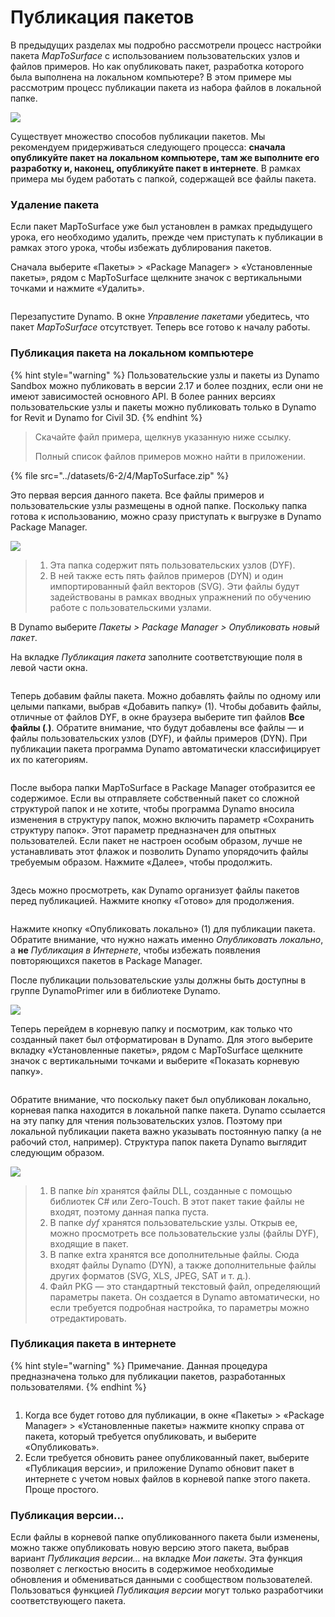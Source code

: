 # Публикация пакетов

В предыдущих разделах мы подробно рассмотрели процесс настройки пакета _MapToSurface_ с использованием пользовательских узлов и файлов примеров. Но как опубликовать пакет, разработка которого была выполнена на локальном компьютере? В этом примере мы рассмотрим процесс публикации пакета из набора файлов в локальной папке.

![](<../images/6-2/3/develop package - custom nodes 01 (1) (1).jpg>)

Существует множество способов публикации пакетов. Мы рекомендуем придерживаться следующего процесса: **сначала опубликуйте пакет на локальном компьютере, там же выполните его разработку и, наконец, опубликуйте пакет в интернете**. В рамках примера мы будем работать с папкой, содержащей все файлы пакета.

### Удаление пакета

Если пакет MapToSurface уже был установлен в рамках предыдущего урока, его необходимо удалить, прежде чем приступать к публикации в рамках этого урока, чтобы избежать дублирования пакетов.

Сначала выберите «Пакеты» > «Package Manager» > «Установленные пакеты», рядом с MapToSurface щелкните значок с вертикальными точками и нажмите «Удалить».

<figure><img src="../../.gitbook/assets/delete-map-to-surface.png" alt=""><figcaption></figcaption></figure>

Перезапустите Dynamo. В окне _Управление пакетами_ убедитесь, что пакет _MapToSurface_ отсутствует. Теперь все готово к началу работы.

### Публикация пакета на локальном компьютере

{% hint style="warning" %} Пользовательские узлы и пакеты из Dynamo Sandbox можно публиковать в версии 2.17 и более поздних, если они не имеют зависимостей основного API. В более ранних версиях пользовательские узлы и пакеты можно публиковать только в Dynamo for Revit и Dynamo for Civil 3D. {% endhint %}

> Скачайте файл примера, щелкнув указанную ниже ссылку.
>
> Полный список файлов примеров можно найти в приложении.

{% file src="../datasets/6-2/4/MapToSurface.zip" %}

Это первая версия данного пакета. Все файлы примеров и пользовательские узлы размещены в одной папке. Поскольку папка готова к использованию, можно сразу приступать к выгрузке в Dynamo Package Manager.

![](../images/6-2/4/publishapackage-publishlocally01.jpg)

> 1. Эта папка содержит пять пользовательских узлов (DYF).
> 2. В ней также есть пять файлов примеров (DYN) и один импортированный файл векторов (SVG). Эти файлы будут задействованы в рамках вводных упражнений по обучению работе с пользовательскими узлами.

В Dynamo выберите _Пакеты > Package Manager > Опубликовать новый пакет_.

На вкладке _Публикация пакета_ заполните соответствующие поля в левой части окна.

<figure><img src="../../.gitbook/assets/package-details.png" alt=""><figcaption></figcaption></figure>

Теперь добавим файлы пакета. Можно добавлять файлы по одному или целыми папками, выбрав «Добавить папку» (1). Чтобы добавить файлы, отличные от файлов DYF, в окне браузера выберите тип файлов **Все файлы (**_._**)**. Обратите внимание, что будут добавлены все файлы — и файлы пользовательских узлов (DYF), и файлы примеров (DYN). При публикации пакета программа Dynamo автоматически классифицирует их по категориям.

<figure><img src="../../.gitbook/assets/map-to-surface-contents.png" alt=""><figcaption></figcaption></figure>

После выбора папки MapToSurface в Package Manager отобразится ее содержимое. Если вы отправляете собственный пакет со сложной структурой папок и не хотите, чтобы программа Dynamo вносила изменения в структуру папок, можно включить параметр «Сохранить структуру папок». Этот параметр предназначен для опытных пользователей. Если пакет не настроен особым образом, лучше не устанавливать этот флажок и позволить Dynamo упорядочить файлы требуемым образом. Нажмите «Далее», чтобы продолжить.

<figure><img src="../../.gitbook/assets/map-to-surface-contents-preview.png" alt=""><figcaption></figcaption></figure>

Здесь можно просмотреть, как Dynamo организует файлы пакетов перед публикацией. Нажмите кнопку «Готово» для продолжения.

<figure><img src="../../.gitbook/assets/publish-locally.png" alt=""><figcaption></figcaption></figure>

Нажмите кнопку «Опубликовать локально» (1) для публикации пакета. Обратите внимание, что нужно нажать именно _Опубликовать локально_, а **не** _Публикация в Интернете_, чтобы избежать появления повторяющихся пакетов в Package Manager.

После публикации пользовательские узлы должны быть доступны в группе DynamoPrimer или в библиотеке Dynamo.

![](<../images/6-2/3/develop package - install package 02 (1) (1).jpg>)

Теперь перейдем в корневую папку и посмотрим, как только что созданный пакет был отформатирован в Dynamo. Для этого выберите вкладку «Установленные пакеты», рядом с MapToSurface щелкните значок с вертикальными точками и выберите «Показать корневую папку».

<figure><img src="../../.gitbook/assets/show-root-directory.png" alt=""><figcaption></figcaption></figure>

Обратите внимание, что поскольку пакет был опубликован локально, корневая папка находится в локальной папке пакета. Dynamo ссылается на эту папку для чтения пользовательских узлов. Поэтому при локальной публикации пакета важно указывать постоянную папку (а не рабочий стол, например). Структура папок пакета Dynamo выглядит следующим образом.

![](../images/6-2/4/publishapackage-publishlocally06.jpg)

> 1. В папке _bin_ хранятся файлы DLL, созданные с помощью библиотек C# или Zero-Touch. В этот пакет такие файлы не входят, поэтому данная папка пуста.
> 2. В папке _dyf_ хранятся пользовательские узлы. Открыв ее, можно просмотреть все пользовательские узлы (файлы DYF), входящие в пакет.
> 3. В папке extra хранятся все дополнительные файлы. Сюда входят файлы Dynamo (DYN), а также дополнительные файлы других форматов (SVG, XLS, JPEG, SAT и т. д.).
> 4. Файл PKG — это стандартный текстовый файл, определяющий параметры пакета. Он создается в Dynamo автоматически, но если требуется подробная настройка, то параметры можно отредактировать.

### Публикация пакета в интернете

{% hint style="warning" %} Примечание. Данная процедура предназначена только для публикации пакетов, разработанных пользователями. {% endhint %}

<figure><img src="../../.gitbook/assets/publish-version.png" alt=""><figcaption></figcaption></figure>

1. Когда все будет готово для публикации, в окне «Пакеты» > «Package Manager» > «Установленные пакеты» нажмите кнопку справа от пакета, который требуется опубликовать, и выберите «Опубликовать».
2. Если требуется обновить ранее опубликованный пакет, выберите «Публикация версии», и приложение Dynamo обновит пакет в интернете с учетом новых файлов в корневой папке этого пакета. Проще простого.

### Публикация версии...

Если файлы в корневой папке опубликованного пакета были изменены, можно также опубликовать новую версию этого пакета, выбрав вариант _Публикация версии..._ на вкладке _Мои пакеты_. Эта функция позволяет с легкостью вносить в содержимое необходимые обновления и обмениваться данными с сообществом пользователей. Пользоваться функцией _Публикация версии_ могут только разработчики соответствующего пакета.
